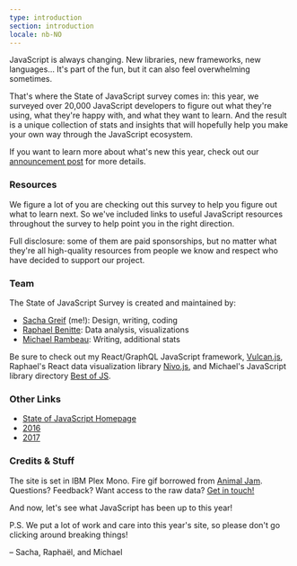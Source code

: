 ```yaml
---
type: introduction
section: introduction
locale: nb-NO
---
```

 
<span class="first-line"><span class="first-letter">JavaScript</span> is always changing.</span> New libraries, new frameworks, new languages… It's part of the fun, but it can also feel overwhelming sometimes. 

That's where the State of JavaScript survey comes in: this year, we surveyed over 20,000 JavaScript developers to figure out what they're using, what they're happy with, and what they want to learn. And the result is a unique collection of stats and insights that will hopefully help you make your own way through the JavaScript ecosystem. 

If you want to learn more about what's new this year, check out our [announcement post](https://medium.freecodecamp.org/the-state-of-javascript-2018-8322bcc51bd8) for more details.

### Resources

We figure a lot of you are checking out this survey to help you figure out what to learn next. So we've included links to useful JavaScript resources throughout the survey to help point you in the right direction. 

Full disclosure: some of them are paid sponsorships, but no matter what they're all high-quality resources from people we know and respect who have decided to support our project. 

### Team

The State of JavaScript Survey is created and maintained by:

- [Sacha Greif](https://twitter.com/sachagreif) (me!): Design, writing, coding
- [Raphael Benitte](https://twitter.com/benitteraphael): Data analysis, visualizations
- [Michael Rambeau](https://twitter.com/michaelrambeau): Writing, additional stats

Be sure to check out my React/GraphQL JavaScript framework, [Vulcan.js](http://vulcanjs.org), Raphael's React data visualization library [Nivo.js](https://nivo.rocks), and Michael's JavaScript library directory [Best of JS](https://bestofjs.org).

### Other Links

- [State of JavaScript Homepage](https://stateofjs.com)
- [2016](https://2016.stateofjs.com/)
- [2017](https://2017.stateofjs.com/)

### Credits & Stuff

The site is set in IBM Plex Mono. Fire gif borrowed from [Animal Jam](https://animal-jam-roleplay.wikia.com/wiki/File:Pixel-fire-gif-1.gif). Questions? Feedback? Want access to the raw data? [Get in touch!](mailto:hello@stateofjs.com)

And now, let's see what JavaScript has been up to this year!

P.S. We put a lot of work and care into this year's site, so please don't go clicking around breaking things!

<span class="conclusion__byline">– Sacha, Raphaël, and Michael</span>